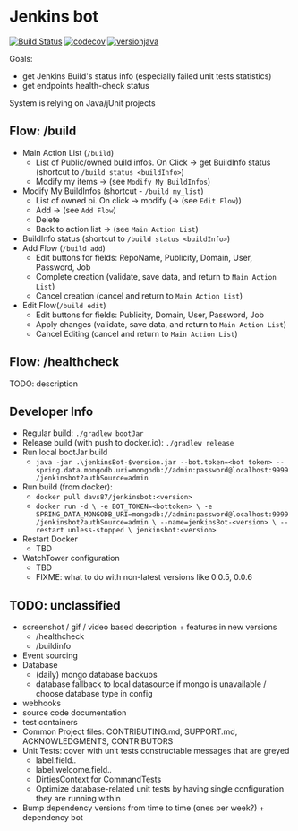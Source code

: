# Jenkins bot

[![Build Status](https://github.com/davydov-vyacheslav/jenkinsbot/actions/workflows/build.yml/badge.svg)](https://github.com/davydov-vyacheslav/jenkinsbot/actions)
[![codecov](https://codecov.io/gh/davydov-vyacheslav/jenkinsbot/branch/master/graph/badge.svg?token=Ntc7Kn0qXz)](https://codecov.io/gh/davydov-vyacheslav/jenkinsbot)
[![versionjava](https://img.shields.io/badge/jdk-8-brightgreen.svg?logo=java)](https://www.oracle.com/technetwork/java/javase/downloads/index.html)

Goals:
- get Jenkins Build's status info (especially failed unit tests statistics)
- get endpoints health-check status

System is relying on Java/jUnit projects

## Flow: /build

- Main Action List (`/build`)
  - List of Public/owned build infos. On Click -> get BuildInfo status (shortcut to `/build status <buildInfo>`)
  - Modify my items -> (see `Modify My BuildInfos`)
- Modify My BuildInfos (shortcut - `/build my_list`)
  - List of owned bi. On click -> modify (-> (see `Edit Flow`))
  - Add -> (see `Add Flow`)
  - Delete
  - Back to action list -> (see `Main Action List`)
- BuildInfo status (shortcut to `/build status <buildInfo>`)
- Add Flow (`/build add`)
  - Edit buttons for fields: RepoName, Publicity, Domain, User, Password, Job
  - Complete creation (validate, save data, and return to `Main Action List`)
  - Cancel creation (cancel and return to `Main Action List`)
- Edit Flow(`/build edit`)
  - Edit buttons for fields: Publicity, Domain, User, Password, Job
  - Apply changes (validate, save data, and return to `Main Action List`)
  - Cancel Editing (cancel and return to `Main Action List`)

## Flow: /healthcheck

TODO: description

## Developer Info

* Regular build: `./gradlew bootJar`
* Release build (with push to docker.io): `./gradlew release`
* Run local bootJar build
  * `java -jar .\jenkinsBot-$version.jar --bot.token=<bot token> --spring.data.mongodb.uri=mongodb://admin:password@localhost:9999/jenkinsbot?authSource=admin`
* Run build (from docker): 
  * `docker pull davs87/jenkinsbot:<version>`
  * `docker run -d \
    -e BOT_TOKEN=<bottoken> \
    -e SPRING_DATA_MONGODB_URI=mongodb://admin:password@localhost:9999/jenkinsbot?authSource=admin \
    --name=jenkinsBot-<version> \
    --restart unless-stopped \
    jenkinsbot:<version>`
* Restart Docker
  * TBD
* WatchTower configuration
  * TBD
  * FIXME: what to do with non-latest versions like 0.0.5, 0.0.6

## TODO: unclassified

- screenshot / gif / video based description + features in new versions
  - /healthcheck
  - /buildinfo
- Event sourcing
- Database
  - (daily) mongo database backups
  - database fallback to local datasource if mongo is unavailable / choose database type in config
- webhooks
- source code documentation
- test containers
- Common Project files: CONTRIBUTING.md, SUPPORT.md, ACKNOWLEDGMENTS, CONTRIBUTORS
- Unit Tests: cover with unit tests constructable messages that are greyed
  - label.field.*.*
  - label.welcome.field.*.*
  - DirtiesContext for CommandTests
  - Optimize database-related unit tests by having single configuration they are running within
- Bump dependency versions from time to time (ones per week?) + dependency bot